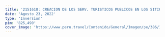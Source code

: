 ```yaml
---
title: '2151618: CREACION DE LOS SERV. TURISTICOS PUBLICOS EN LOS SITIOS ARQ. DE YALAPE, KARAJIA, LAGUNA DE LOS CONDORES, MAKCRO, TELLA, KUELAP, REVASH, OLAN, LA CONGONA Y CORREDOR TURISTICO DEL ALTO UTCUBAMBA, EN LAS PROVINCIAS DE CHACHAPOYAS Y LUYA-REGION AMAZONAS'
date: 'Agosto 23, 2022'
type: 'Inversion'
pim: '825,490'
cover_image: 'https://www.peru.travel/Contenido/General/Imagen/pe/386/1.1/kuelap-fortaleza.jpg'
---
```

